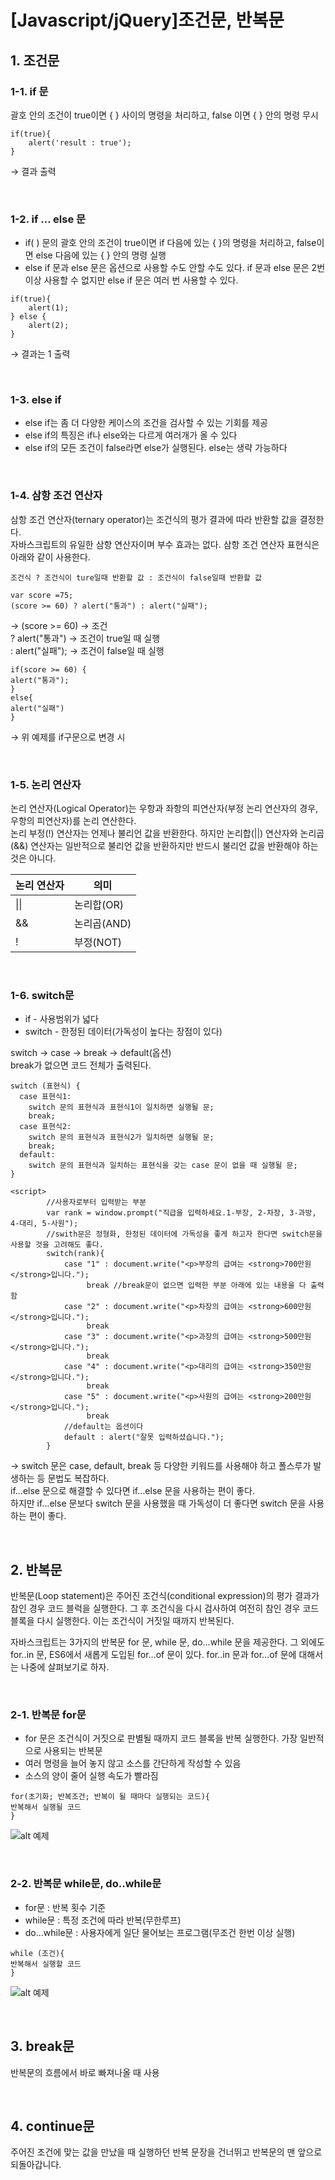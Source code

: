 # [Javascript/jQuery]조건문, 반복문
## 1. 조건문
### 1-1. if 문
괄호 안의 조건이 true이면 { } 사이의 명령을 처리하고, false 이면 { } 안의 명령 무시

```
if(true){
    alert('result : true');
}
```
→ 결과 출력

<br/>

### 1-2. if … else 문
- if( ) 문의 괄호 안의 조건이 true이면 if 다음에 있는 { }의 명령을 처리하고, false이면 else 다음에 있는 { } 안의 명령 실행
- else if 문과 else 문은 옵션으로 사용할 수도 안할 수도 있다. if 문과 else 문은 2번 이상 사용할 수 없지만 else if 문은 여러 번 사용할 수 있다.

```
if(true){
    alert(1);
} else {
    alert(2);
}
```
→ 결과는 1 출력

<br/>

### 1-3. else if
- else if는 좀 더 다양한 케이스의 조건을 검사할 수 있는 기회를 제공
- else if의 특징은 if나 else와는 다르게 여러개가 올 수 있다
- else if의 모든 조건이 false라면 else가 실행된다. else는 생략 가능하다

<br/>

### 1-4. 삼항 조건 연산자 
삼항 조건 연산자(ternary operator)는 조건식의 평가 결과에 따라 반환할 값을 결정한다.    
자바스크립트의 유일한 삼항 연산자이며 부수 효과는 없다. 삼항 조건 연산자 표현식은 아래와 같이 사용한다.

```
조건식 ? 조건식이 ture일때 반환할 값 : 조건식이 false일때 반환할 값
```

```
var score =75;
(score >= 60) ? alert("통과") : alert("실패");
```
→ 
(score >= 60) → 조건   
? alert("통과") → 조건이 true일 때 실행   
: alert("실패"); → 조건이 false일 때 실행   

```
if(score >= 60) {
alert("통과");
}
else{
alert("실패")
}
```
→  위 예제를 if구문으로 변경 시

<br/>

### 1-5. 논리 연산자 
논리 연산자(Logical Operator)는 우항과 좌항의 피연산자(부정 논리 연산자의 경우, 우항의 피연산자)를 논리 연산한다.   
논리 부정(!) 연산자는 언제나 불리언 값을 반환한다. 하지만 논리합(||) 연산자와 논리곱(&&) 연산자는 일반적으로 불리언 값을 반환하지만 반드시 불리언 값을 반환해야 하는 것은 아니다.

| 논리 연산자 | 의미 | 
| --- | --- | 
| \|\| | 논리합(OR) | 
| && | 논리곱(AND) | 
| ! | 부정(NOT) | 

<br/>

### 1-6. switch문
- if - 사용범위가 넓다
- switch - 한정된 데이터(가독성이 높다는 장점이 있다)

switch -> case -> break -> default(옵션)   
break가 없으면 코드 전체가 출력된다. 

```
switch (표현식) {
  case 표현식1:
    switch 문의 표현식과 표현식1이 일치하면 실행될 문;
    break;
  case 표현식2:
    switch 문의 표현식과 표현식2가 일치하면 실행될 문;
    break;
  default:
    switch 문의 표현식과 일치하는 표현식을 갖는 case 문이 없을 때 실행될 문;
}
```

```
<script>
        //사용자로부터 입력받는 부분
        var rank = window.prompt("직급을 입력하세요.1-부장, 2-차장, 3-과방, 4-대리, 5-사원");
        //swith문은 정형화, 한정된 데이터에 가독성을 좋게 하고자 한다면 switch문을 사용할 것을 고려해도 좋다.
        switch(rank){
            case "1" : document.write("<p>부장의 급여는 <strong>700만원</strong>입니다.");
                 break //break문이 없으면 입력한 부분 아래에 있는 내용을 다 출력 함
            case "2" : document.write("<p>차장의 급여는 <strong>600만원</strong>입니다.");
                 break
            case "3" : document.write("<p>과장의 급여는 <strong>500만원</strong>입니다.");
                 break
            case "4" : document.write("<p>대리의 급여는 <strong>350만원</strong>입니다.");
                 break
            case "5" : document.write("<p>사원의 급여는 <strong>200만원</strong>입니다.");
                 break
            //default는 옵션이다
            default : alert("잘못 입력하셨습니다.");
        }
```
→  switch 문은 case, default, break 등 다양한 키워드를 사용해야 하고 폴스루가 발생하는 등 문법도 복잡하다.    
if…else 문으로 해결할 수 있다면 if…else 문을 사용하는 편이 좋다.    
하지만 if…else 문보다 switch 문을 사용했을 때 가독성이 더 좋다면 switch 문을 사용하는 편이 좋다.

<br/>

## 2. 반복문
반복문(Loop statement)은 주어진 조건식(conditional expression)의 평가 결과가 참인 경우 코드 블럭을 실행한다. 그 후 조건식을 다시 검사하여 여전히 참인 경우 코드 블록을 다시 실행한다. 이는 조건식이 거짓일 때까지 반복된다.

자바스크립트는 3가지의 반복문 for 문, while 문, do…while 문을 제공한다. 그 외에도 for..in 문, ES6에서 새롭게 도입된 for…of 문이 있다. for..in 문과 for…of 문에 대해서는 나중에 살펴보기로 하자.

<br/>

### 2-1. 반복문 for문
- for 문은 조건식이 거짓으로 판별될 때까지 코드 블록을 반복 실행한다. 가장 일반적으로 사용되는 반복문
- 여러 명령을 늘어 놓지 않고 소스를 간단하게 작성할 수 있음
- 소스의 양이 줄어 실행 속도가 빨라짐

```
for(초기화; 반복조건; 반복이 될 때마다 실행되는 코드){
반복해서 실행될 코드
}
```

![alt 예제](https://postfiles.pstatic.net/MjAyMjAxMTFfMTM3/MDAxNjQxODY3MzE1OTQ2.w2FnWMWHcZHuADRxRlpvAr6pTw4uUhmyn43Fo5mHD6kg.mDL17Bkn8e7Hc6TnDgQGLoUt8WOvwkp66uzcM4ekQmkg.PNG.daykkk/KakaoTalk_20220110_173409556.png?type=w966)

<br/>

### 2-2. 반복문 while문, do..while문
- for문 : 반복 횟수 기준
- while문 : 특정 조건에 따라 반복(무한루프)
- do…while문 : 사용자에게 일단 물어보는 프로그램(무조건 한번 이상 실행)

```
while (조건){
반복해서 실행할 코드
}
```

![alt 예제](https://postfiles.pstatic.net/MjAyMjAxMTFfMjk2/MDAxNjQxODY3MzY5Njcw.uLSf_Q9fRuDYABOYf24DN0697q1Wy1xBTEMnsd-WFTog.kL3OdMMFssx7jzSLS4hbSRWAFZ6j_ETOm_4xJ_mcvQgg.PNG.daykkk/KakaoTalk_20220110_175427417.png?type=w966)

<br/>

## 3. break문
반복문의 흐름에서 바로 빠져나올 때 사용

<br/>

## 4. continue문
주어진 조건에 맞는 값을 만났을 때 실행하던 반복 문장을 건너뛰고 반복문의 맨 앞으로 되돌아갑니다. 

